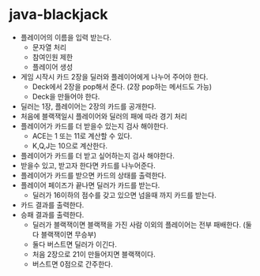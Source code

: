 # java-blackjack

* 플레이어의 이름을 입력 받는다.
	* 문자열 처리
	* 참여인원 제한
	* 플레이어 생성
* 게임 시작시 카드 2장을 딜러와 플레이어에게 나누어 주어야 한다.
	* Deck에서 2장을 pop해서 준다. (2장 pop하는 메서드도 가능)
	* Deck을 만들어야 한다.
* 딜러는 1장, 플레이어는 2장의 카드를 공개한다.
* 처음에 블랙잭일시 플레이어와 딜러의 패에 따라 경기 처리
* 플레이어가 카드를 더 받을수 있는지 검사 해야한다.
	* ACE는 1 또는 11로 계산할 수 있다.
	* K,Q,J는 10으로 계산한다.
* 플레이어가 카드를 더 받고 싶어하는지 검사 해야한다.
* 받을수 있고, 받고자 한다면 카드를 나누어준다.
* 플레이어가 카드를 받으면 카드의 상태를 출력한다.
* 플레이어 페이즈가 끝나면 딜러가 카드를 받는다.
	* 딜러가 16이하의 점수를 갖고 있으면 넘을때 까지 카드를 받는다.
* 카드 결과를 출력한다.
* 승패 결과를 출력한다.
	* 딜러가 블랙잭이면 블랙잭을 가진 사람 이외의 플레이어는 전부 패배한다. (둘다 블랙잭이면 무승부)
	* 둘다 버스트면 딜러가 이긴다.
	* 처음 2장으로 21이 만들어지면 블랙잭이다.
	* 버스트면 0점으로 간주한다.
